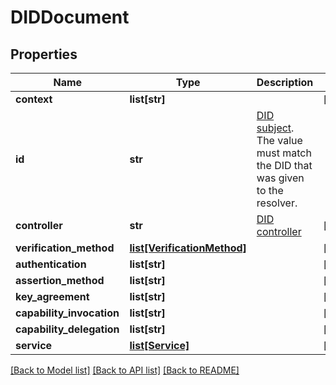 # DIDDocument

## Properties
Name | Type | Description | Notes
------------ | ------------- | ------------- | -------------
**context** | **list[str]** |  | [optional] 
**id** | **str** | [DID subject](https://www.w3.org/TR/did-core/#did-subject). The value must match the DID that was given to the resolver. | 
**controller** | **str** | [DID controller](https://www.w3.org/TR/did-core/#did-controller) | [optional] 
**verification_method** | [**list[VerificationMethod]**](VerificationMethod.md) |  | [optional] 
**authentication** | **list[str]** |  | [optional] 
**assertion_method** | **list[str]** |  | [optional] 
**key_agreement** | **list[str]** |  | [optional] 
**capability_invocation** | **list[str]** |  | [optional] 
**capability_delegation** | **list[str]** |  | [optional] 
**service** | [**list[Service]**](Service.md) |  | [optional] 

[[Back to Model list]](../README.md#documentation-for-models) [[Back to API list]](../README.md#documentation-for-api-endpoints) [[Back to README]](../README.md)

